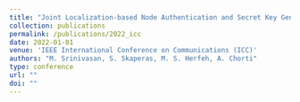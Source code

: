 ```yaml
---
title: "Joint Localization-based Node Authentication and Secret Key Generation"
collection: publications
permalink: /publications/2022_icc
date: 2022-01-01
venue: 'IEEE International Conference on Communications (ICC)'
authors: "M. Srinivasan, S. Skaperas, M. S. Herfeh, A. Chorti"
type: conference
url: ""
doi: ""
---
```

